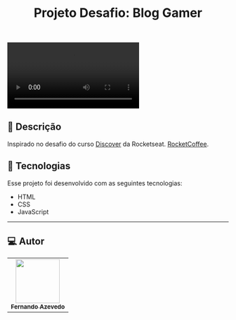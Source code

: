 
<h1 align="center">
 Projeto Desafio: Blog Gamer
</h1>

<br>

![Resultado final do projeto](https://github.com/FernandoAz89/GamerZone/blob/main/GamerZone%20-%20Google%20Chrome%20-%2015%20May%202022.mp4)

## 📝 Descrição 

Inspirado no desafio do curso  [ Discover](https://app.rocketseat.com.br/discover) da Rocketseat.  [ RocketCoffee](**https://rocket-coffee-delta.vercel.app/**).



## 🚀 Tecnologias

Esse projeto foi desenvolvido com as seguintes tecnologias:

- HTML
- CSS
- JavaScript

-----


## 💻 Autor<br>
<table>
  <tr>
    <td align="center">
      <a href="https://github.com/FernandoAz89">
        <img src="https://avatars.githubusercontent.com/u/68629837?v=4" width="100px;" /><br>
        <sub>
          <b>Fernando Azevedo</b>
        </sub>
      </a>
    </td>
  </tr>
</table>
